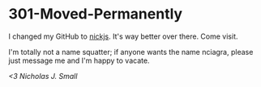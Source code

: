 301-Moved-Permanently
=====================

I changed my GitHub to [nickjs](http://github.com/nickjs). It's way better over there. Come visit.

I'm totally not a name squatter; if anyone wants the name nciagra, please just message me and I'm happy to vacate.

*<3 Nicholas J. Small*
